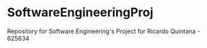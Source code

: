# SoftwareEngineeringProj
Repository for Software Engineering's Project for Ricardo Quintana - 625634
